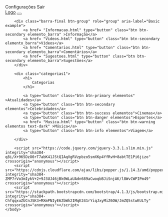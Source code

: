 <!DOCTYPE html>
<html lang="pt-br">
	<head>
		<title>Informação</title>
		<meta charset="utf-8">
		<meta name='viewport' content="width=device-width,initial-scale=1, shrink-to-fit=no">
		<link rel="stylesheet" href="https://stackpath.bootstrapcdn.com/bootstrap/4.1.3/css/bootstrap.min.css" integrity="sha384-MCw98/SFnGE8fJT3GXwEOngsV7Zt27NXFoaoApmYm81iuXoPkFOJwJ8ERdknLPMO" crossorigin="anonymous">
		<link href = 'assets/css/style.css' rel='stylesheet'>
	</head>
	<body class="contem">
		<div class="pos-f-t">
		  <div class="collapse" id="navbarToggleExternalContent">
		    <div class="bg-dark p-4">
		      <span class="text-muted">Configurações</span>
		      <span class="text-muted">Sair</span>
		    </div>
		  </div>
		  <nav class="navbar navbar-dark bg-dark">
		  	<a class="navbar-brand" href="#">Logo</a>
		    <button class="navbar-toggler" type="button" data-toggle="collapse" data-target="#navbarToggleExternalContent" aria-controls="navbarToggleExternalContent" aria-expanded="false" aria-label="Toggle navigation">
		      <span class="navbar-toggler-icon"></span>
		    </button>
		  </nav>
		</div>

		

		<div class="barra-final btn-group" role="group" aria-label="Basic example">		
			<a href= "Informacao.html" type="button" class="btn btn-secondary elemento_barra" >Informação</a>
			<a href= "Videos.html" type="button" class="btn btn-secondary elemento_barra">Vídeos</a>
			<a href= "Comentarios.html" type="button" class="btn btn-secondary elemento_barra">Comentários</a>
			<a href= "Sugestoes.html" type="button" class="btn btn-secondary elemento_barra">Sugestões</a>
		</div>

		<div class="categorias1">
			<h1>
				Categorias
			</h1>

			<a type="button" class="btn btn-primary elementos" >Atualidades</a>
			<a type="button" class="btn btn-secondary elementos">Celebridades</a>
			<a type="button" class="btn btn-success elementos">Cinemas</a>
			<a type="button" class="btn btn-danger elementos">Esportes</a>
			<a href= "Musica.html" type="button" class="btn btn-warning elementos text-dark" >Música</a>
			<a type="button" class="btn btn-info elementos">Viagem</a>
	
		</div>

		<script src="https://code.jquery.com/jquery-3.3.1.slim.min.js" integrity="sha384-q8i/X+965DzO0rT7abK41JStQIAqVgRVzpbzo5smXKp4YfRvH+8abtTE1Pi6jizo" crossorigin="anonymous"></script>
	    <script src="https://cdnjs.cloudflare.com/ajax/libs/popper.js/1.14.3/umd/popper.min.js" integrity="sha384-ZMP7rVo3mIykV+2+9J3UJ46jBk0WLaUAdn689aCwoqbBJiSnjAK/l8WvCWPIPm49" crossorigin="anonymous"></script>
	    <script src="https://stackpath.bootstrapcdn.com/bootstrap/4.1.3/js/bootstrap.min.js" integrity="sha384-ChfqqxuZUCnJSK3+MXmPNIyE6ZbWh2IMqE241rYiqJxyMiZ6OW/JmZQ5stwEULTy" crossorigin="anonymous"></script>
	</body>
</html>
